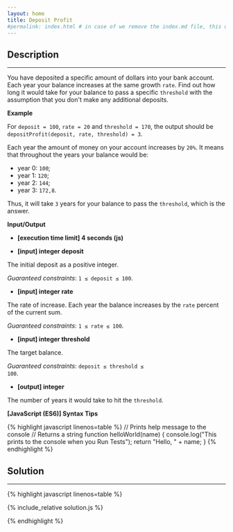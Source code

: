 ```yaml
---
layout: home
title: Deposit Profit
#permalink: index.html # in case of we remove the index.md file, this doc will be the index page
---
```


<div class="row">
<div class="columnStmt" markdown="1">

## Description
------

You have deposited a specific amount of dollars into your bank account. Each year your balance increases at the same growth <code>rate</code>. Find out how long it would take for your balance to pass a specific <code>threshold</code> with the assumption that you don't make any additional deposits.


**Example**

For <code>deposit = 100</code>, <code>rate = 20</code> and <code>threshold = 170</code>, the output should be
<code>depositProfit(deposit, rate, threshold) = 3</code>.

Each year the amount of money on your account increases by <code>20%</code>. It means that throughout the years your balance would be:

* year 0: <code>100</code>;
* year 1: <code>120</code>;
* year 2: <code>144</code>;
* year 3: <code>172,8</code>.

Thus, it will take <code>3</code> years for your balance to pass the <code>threshold</code>, which is the answer.


**Input/Output**

* **[execution time limit] 4 seconds (js)**

* **[input] integer deposit**

The initial deposit as a positive integer.

*Guaranteed constraints*:
<code>1 ≤ deposit ≤ 100</code>.

* **[input] integer rate**

The rate of increase. Each year the balance increases by the <code>rate</code> percent of the current sum.

*Guaranteed constraints*:
<code>1 ≤ rate ≤ 100</code>.

* **[input] integer threshold**

The target balance.

*Guaranteed constraints*:
<code>deposit ≤ threshold ≤ 100</code>.

* **[output] integer**

The number of years it would take to hit the <code>threshold</code>.

**[JavaScript (ES6)] Syntax Tips**

{% highlight javascript linenos=table %}
// Prints help message to the console
// Returns a string
function helloWorld(name) {
    console.log("This prints to the console when you Run Tests");
    return "Hello, " + name;
}
{% endhighlight %}

</div>
<div class="columnSol" markdown="1">

## Solution
------

{% highlight javascript linenos=table %}

{% include_relative solution.js %}

{% endhighlight %}

</div>
</div>